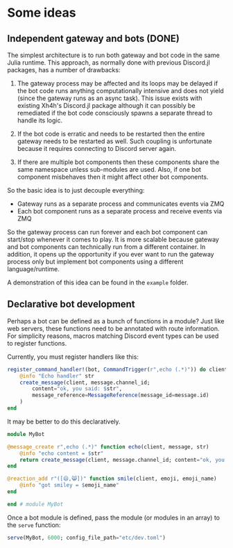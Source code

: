 # Some ideas

## Independent gateway and bots (DONE)

The simplest architecture is to run both gateway and bot code in the same Julia runtime.
This approach, as normally done with previous Discord.jl packages, has a number of drawbacks:

1. The gateway process may be affected and its loops may be delayed if the bot code runs anything computationally intensive and does not yield (since the gateway runs as an async task). This issue exists with existing Xh4h's Discord.jl package although it can possibly be remediated if the bot code consciously spawns a separate thread to handle its logic.

2. If the bot code is erratic and needs to be restarted then the entire gateway needs to be restarted as well. Such coupling is unfortunate because it requires connecting to Discord server again.

3. If there are multiple bot components then these components share the same namespace unless sub-modules are used. Also, if one bot component misbehaves then it might affect other bot components.

So the basic idea is to just decouple everything:

- Gateway runs as a separate process and communicates events via ZMQ
- Each bot component runs as a separate process and receive events via ZMQ

So the gateway process can run forever and each bot component can start/stop whenever it comes to play. It is more scalable because gateway and bot components can technically run from a different container. In addition, it opens up the opportunity if you ever want to run the gateway process only but implement
bot components using a different language/runtime.

A demonstration of this idea can be found in the `example` folder.

## Declarative bot development

Perhaps a bot can be defined as a bunch of functions in a module?
Just like web servers, these functions need to be annotated with route
information. For simplicity reasons, macros matching Discord event types
can be used to register functions.

Currently, you must register handlers like this:
```julia
register_command_handler!(bot, CommandTrigger(r",echo (.*)")) do client, message, str
    @info "Echo handler" str
    create_message(client, message.channel_id;
        content="ok, you said: $str",
        message_reference=MessageReference(message_id=message.id)
    )
end
```

It may be better to do this declaratively.

```julia
module MyBot

@message_create r",echo (.*)" function echo(client, message, str)
    @info "echo content = $str"
    return create_message(client, message.channel_id; content="ok, you said: $str")
end

@reaction_add r"([😄,😸])" function smile(client, emoji, emoji_name)
    @info "got smiley = $emoji_name"
end

end # module MyBot
```

Once a bot module is defined, pass the module (or modules in an array) to the `serve` function:

```julia
serve(MyBot, 6000; config_file_path="etc/dev.toml")
```
